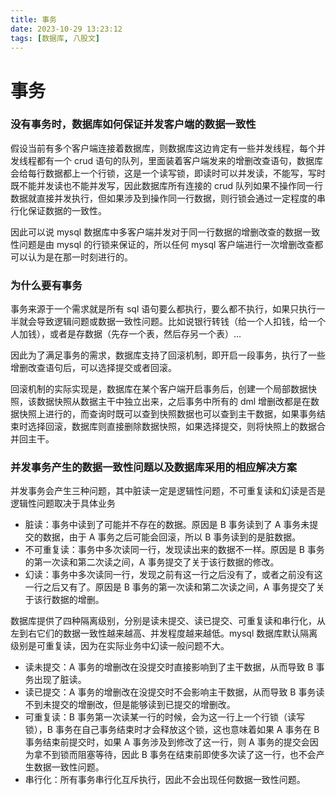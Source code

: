 ```yaml
---
title: 事务
date: 2023-10-29 13:23:12
tags: [数据库, 八股文]
---
```


# 事务

### 没有事务时，数据库如何保证并发客户端的数据一致性

假设当前有多个客户端连接着数据库，则数据库这边肯定有一些并发线程，每个并发线程都有一个 crud 语句的队列，里面装着客户端发来的增删改查语句，数据库会给每行数据都上一个行锁，这是一个读写锁，即读时可以并发读，不能写，写时既不能并发读也不能并发写，因此数据库所有连接的 crud 队列如果不操作同一行数据就直接并发执行，但如果涉及到操作同一行数据，则行锁会通过一定程度的串行化保证数据的一致性。

因此可以说 mysql 数据库中多客户端并发对于同一行数据的增删改查的数据一致性问题是由 mysql 的行锁来保证的，所以任何 mysql 客户端进行一次增删改查都可以认为是在那一时刻进行的。

### 为什么要有事务

事务来源于一个需求就是所有 sql 语句要么都执行，要么都不执行，如果只执行一半就会导致逻辑问题或数据一致性问题。比如说银行转钱（给一个人扣钱，给一个人加钱），或者是存数据（先存一个表，然后存另一个表）...

因此为了满足事务的需求，数据库支持了回滚机制，即开启一段事务，执行了一些增删改查语句后，可以选择提交或者回滚。

回滚机制的实际实现是，数据库在某个客户端开启事务后，创建一个局部数据快照，该数据快照从数据主干中独立出来，之后事务中所有的 dml 增删改都是在数据快照上进行的，而查询时既可以查到快照数据也可以查到主干数据，如果事务结束时选择回滚，数据库则直接删除数据快照，如果选择提交，则将快照上的数据合并回主干。

### 并发事务产生的数据一致性问题以及数据库采用的相应解决方案

并发事务会产生三种问题，其中脏读一定是逻辑性问题，不可重复读和幻读是否是逻辑性问题取决于具体业务

- 脏读：事务中读到了可能并不存在的数据。原因是 B 事务读到了 A 事务未提交的数据，由于 A 事务之后可能会回滚，所以 B 事务读到的是脏数据。
- 不可重复读：事务中多次读同一行，发现读出来的数据不一样。原因是 B 事务的第一次读和第二次读之间，A 事务提交了关于该行数据的修改。
- 幻读：事务中多次读同一行，发现之前有这一行之后没有了，或者之前没有这一行之后又有了。原因是 B 事务的第一次读和第二次读之间，A 事务提交了关于该行数据的增删。

数据库提供了四种隔离级别，分别是读未提交、读已提交、可重复读和串行化，从左到右它们的数据一致性越来越高、并发程度越来越低。mysql 数据库默认隔离级别是可重复读，因为在实际业务中幻读一般问题不大。

- 读未提交：A 事务的增删改在没提交时直接影响到了主干数据，从而导致 B 事务出现了脏读。
- 读已提交：A 事务的增删改在没提交时不会影响主干数据，从而导致 B 事务读不到未提交的增删改，但是能够读到已提交的增删改。
- 可重复读：B 事务第一次读某一行的时候，会为这一行上一个行锁（读写锁），B 事务在自己事务结束时才会释放这个锁，这也意味着如果 A 事务在 B 事务结束前提交时，如果 A 事务涉及到修改了这一行，则 A 事务的提交会因为拿不到锁而阻塞等待，因此 B 事务在结束前即使多次读了这一行，也不会产生数据一致性问题。
- 串行化：所有事务串行化互斥执行，因此不会出现任何数据一致性问题。
